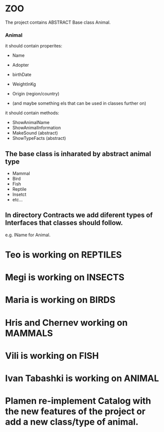 # ZOO
 The project contains ABSTRACT Base class Animal.

### Animal 
it should contain properites: 
- Name
- Adopter
- birthDate
- WeightInKg
- Origin (region/country)

- (and maybe something els that can be used in classes further on)

it should contain methods:
- ShowAnimalName
- ShowAnimalInformation
- MakeSound (abstract)
- ShowTypeFacts (abstract)

## The base class is inharated by abstract animal type 
- Mammal
- Bird
- Fish
- Reptile
- Insetct
- etc...

## In directory Contracts we add diferent types of Interfaces that classes should follow.
e.g. IName for Animal.

# Teo is working on REPTILES
# Megi is working on INSECTS
# Maria is working on BIRDS
# Hris and Chernev working on MAMMALS 
# Vili is working on FISH
# Ivan Tabashki is working on ANIMAL
# Plamen re-implement Catalog with the new features of the project or add a new class/type of animal.